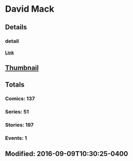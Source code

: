 # David  Mack 
## Details
### detail
#### [Link](http://marvel.com/comics/creators/23/david_mack?utm_campaign=apiRef&utm_source=225578a89fc76f3d20fbffda5d17a88d)
## [Thumbnail](http://i.annihil.us/u/prod/marvel/i/mg/8/d0/4bc5d60392b0d.jpg)
## Totals
### Comics: 137
### Series: 51
### Stories: 197
### Events: 1
## Modified: 2016-09-09T10:30:25-0400